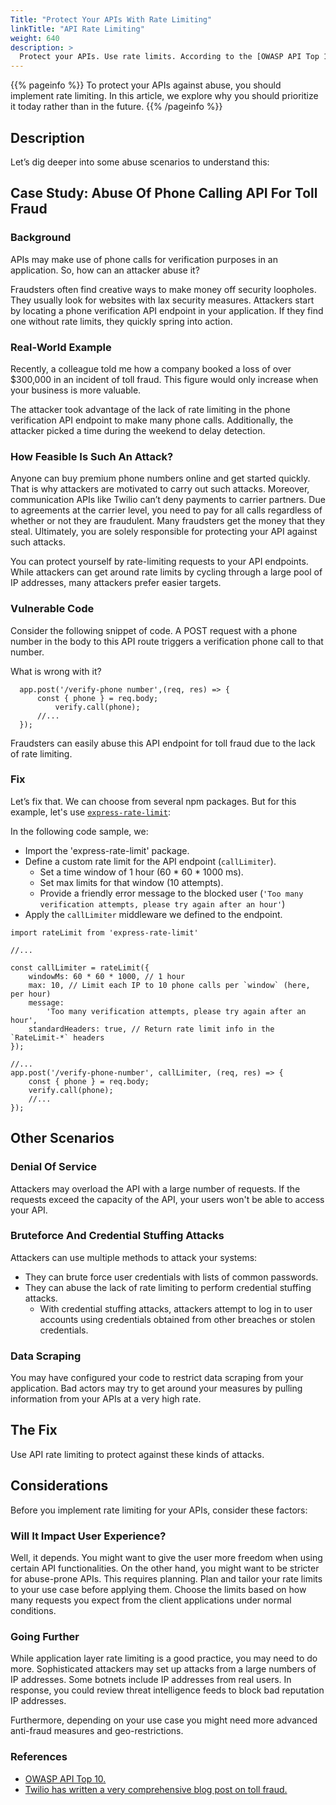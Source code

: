 ```yaml
---
Title: "Protect Your APIs With Rate Limiting"
linkTitle: "API Rate Limiting"
weight: 640
description: >
  Protect your APIs. Use rate limits. According to the [OWASP API Top 10](https://owasp.org/www-project-api-security/), "Lack of Resources and Rate Limiting" is number 4 in the API Security Top 10 for 2019. Attackers are always on the lookout for vulnerable APIs. The impact goes beyond DoS (Denial of Service). For instance, the attacker can misuse a lack of rate limits to make phone calls to [premium phone numbers](https://en.wikipedia.org/wiki/Premium-rate_telephone_number). While doing so, they can easily cause a lot of financial losses to the business.
---
```


{{% pageinfo %}}
  To protect your APIs against abuse, you should implement rate limiting. In this article, we explore why you should prioritize it today rather than in the future.
{{% /pageinfo %}}

## Description
  
Let’s dig deeper into some abuse scenarios to understand this:

## Case Study: Abuse Of Phone Calling API For Toll Fraud
  
### Background
  
APIs may make use of phone calls for verification purposes in an application. So, how can an attacker abuse it? 

Fraudsters often find creative ways to make money off security loopholes. They usually look for websites with lax security measures. 
Attackers start by locating a phone verification API endpoint in your application. If they find one without rate limits, they quickly spring into action.

### Real-World Example
  
Recently, a colleague told me how a company booked a loss of over $300,000 in an incident of toll fraud. This figure would only increase when your business is more valuable.

The attacker took advantage of the lack of rate limiting in the phone verification API endpoint to make many phone calls. Additionally, the attacker picked a time during the weekend to delay detection.

### How Feasible Is Such An Attack?
  
Anyone can buy premium phone numbers online and get started quickly. That is why attackers are motivated to carry out such attacks. 
Moreover, communication APIs like Twilio can’t deny payments to carrier partners. Due to agreements at the carrier level,
you need to pay for all calls regardless of whether or not they are fraudulent. Many fraudsters get the money that they steal.
Ultimately, you are solely responsible for protecting your API against such attacks.

You can protect yourself by rate-limiting requests to your API endpoints. While attackers can get around rate limits by cycling through
a large pool of IP addresses, many attackers prefer easier targets. 

### Vulnerable Code
  
Consider the following snippet of code. A POST request with a phone number in the body to this API route triggers a verification phone call to that number.

What is wrong with it?

```
  app.post('/verify-phone number',(req, res) => {
	  const { phone } = req.body;	
    	  verify.call(phone);
	  //...
  });
```

Fraudsters can easily abuse this API endpoint for toll fraud due to the lack of rate limiting.

### Fix

Let’s fix that. We can choose from several npm packages. But for this example, let's use [`express-rate-limit`](https://www.npmjs.com/package/express-rate-limit):

In the following code sample, we:

- Import the 'express-rate-limit' package. 
- Define a custom rate limit for the API endpoint (`callLimiter`). 
  - Set a time window of 1 hour (60 * 60 * 1000 ms).
  - Set max limits for that window (10 attempts).
  - Provide a friendly error message to the blocked user (`'Too many verification attempts, please try again after an hour'`)
- Apply the `callLimiter` middleware we defined to the endpoint.

```
import rateLimit from 'express-rate-limit'

//...

const callLimiter = rateLimit({
	windowMs: 60 * 60 * 1000, // 1 hour
	max: 10, // Limit each IP to 10 phone calls per `window` (here, per hour)
	message:
		'Too many verification attempts, please try again after an hour',
	standardHeaders: true, // Return rate limit info in the `RateLimit-*` headers
});
 
//...
app.post('/verify-phone-number', callLimiter, (req, res) => {
	const { phone } = req.body;	
  	verify.call(phone);
	//...
});
```

## Other Scenarios
  
### Denial Of Service
  
Attackers may overload the API with a large number of requests. If the requests exceed the capacity of the API, your users won't be able to access your API.
  
### Bruteforce And Credential Stuffing Attacks
  
Attackers can use multiple methods to attack your systems:

- They can brute force user credentials with lists of common passwords. 
- They can abuse the lack of rate limiting to perform credential stuffing attacks. 
  - With credential stuffing attacks, attackers attempt to log in to user accounts using credentials obtained from other breaches or stolen credentials.
 
### Data Scraping
  
You may have configured your code to restrict data scraping from your application. Bad actors may try to get around your measures by pulling information from your APIs at a very high rate.
  
## The Fix
  
Use API rate limiting to protect against these kinds of attacks.
 
## Considerations
  
Before you implement rate limiting for your APIs, consider these factors:
  
### Will It Impact User Experience?
  
Well, it depends. You might want to give the user more freedom when using certain API functionalities. On the other hand, you might want to be stricter for abuse-prone APIs. This requires planning. Plan and tailor your rate limits to your use case before applying them. Choose the limits based on how many requests you expect from the client applications under normal conditions.

### Going Further
  
While application layer rate limiting is a good practice, you may need to do more. Sophisticated attackers may
set up attacks from a large numbers of IP addresses. Some botnets include IP addresses from real users.
In response, you could review threat intelligence feeds to block bad reputation IP addresses.

Furthermore, depending on your use case you might need more advanced anti-fraud measures and geo-restrictions.

  
### References
- [OWASP API Top 10.](https://owasp.org/www-project-api-security/)
- [Twilio has written a very comprehensive blog post on toll fraud.](https://www.twilio.com/learn/voice-and-video/toll-fraud)
